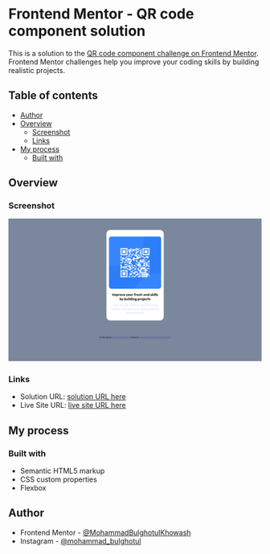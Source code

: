 # Frontend Mentor - QR code component solution

This is a solution to the [QR code component challenge on Frontend Mentor](https://www.frontendmentor.io/challenges/qr-code-component-iux_sIO_H). Frontend Mentor challenges help you improve your coding skills by building realistic projects. 

## Table of contents

- [Author](#author)
- [Overview](#overview)
  - [Screenshot](#screenshot)
  - [Links](#links)
- [My process](#my-process)
  - [Built with](#built-with)

## Overview

### Screenshot

![](images/overview.png)

### Links

- Solution URL: [solution URL here](https://www.frontendmentor.io/solutions/qr-qode-landing-pages-JJVVxJVL2B)
- Live Site URL: [live site URL here](https://mohammadbulghotulkhowash.github.io/qr-code-landing-page.github.io/)

## My process

### Built with

- Semantic HTML5 markup
- CSS custom properties
- Flexbox

## Author

- Frontend Mentor - [@MohammadBulghotulKhowash](https://www.frontendmentor.io/profile/MohammadBulghotulKhowash)
- Instagram - [@mohammad_bulghotul](https://www.instagram.com/mohammad_bulghotul?igsh=MXB4djU3YXRhejNheA==)
